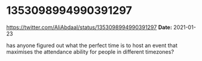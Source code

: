 # 1353098994990391297
https://twitter.com/AliAbdaal/status/1353098994990391297
**Date:** 2021-01-23

has anyone figured out what the perfect time is to host an event that maximises the attendance ability for people in different timezones?
